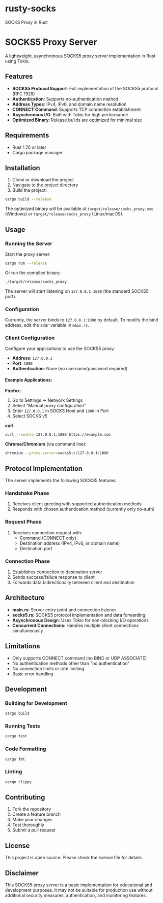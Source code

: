 # rusty-socks
SOCKS Proxy in Rust

# SOCKS5 Proxy Server

A lightweight, asynchronous SOCKS5 proxy server implementation in Rust using Tokio.

## Features

- **SOCKS5 Protocol Support**: Full implementation of the SOCKS5 protocol (RFC 1928)
- **Authentication**: Supports no-authentication method
- **Address Types**: IPv4, IPv6, and domain name resolution
- **CONNECT Command**: Supports TCP connection establishment
- **Asynchronous I/O**: Built with Tokio for high performance
- **Optimized Binary**: Release builds are optimized for minimal size

## Requirements

- Rust 1.70 or later
- Cargo package manager

## Installation

1. Clone or download the project
2. Navigate to the project directory
3. Build the project:

```bash
cargo build --release
```

The optimized binary will be available at `target/release/socks_proxy.exe` (Windows) or `target/release/socks_proxy` (Linux/macOS).

## Usage

### Running the Server

Start the proxy server:

```bash
cargo run --release
```

Or run the compiled binary:

```bash
./target/release/socks_proxy
```

The server will start listening on `127.0.0.1:1080` (the standard SOCKS5 port).

### Configuration

Currently, the server binds to `127.0.0.1:1080` by default. To modify the bind address, edit the `addr` variable in `main.rs`.

### Client Configuration

Configure your applications to use the SOCKS5 proxy:

- **Address**: `127.0.0.1`
- **Port**: `1080`
- **Authentication**: None (no username/password required)

#### Example Applications:

**Firefox**:
1. Go to Settings → Network Settings
2. Select "Manual proxy configuration"
3. Enter `127.0.0.1` in SOCKS Host and `1080` in Port
4. Select SOCKS v5

**curl**:
```bash
curl --socks5 127.0.0.1:1080 https://example.com
```

**Chrome/Chromium** (via command line):
```bash
chromium --proxy-server=socks5://127.0.0.1:1080
```

## Protocol Implementation

The server implements the following SOCKS5 features:

### Handshake Phase
1. Receives client greeting with supported authentication methods
2. Responds with chosen authentication method (currently only no-auth)

### Request Phase
1. Receives connection request with:
   - Command (CONNECT only)
   - Destination address (IPv4, IPv6, or domain name)
   - Destination port

### Connection Phase
1. Establishes connection to destination server
2. Sends success/failure response to client
3. Forwards data bidirectionally between client and destination

## Architecture

- **main.rs**: Server entry point and connection listener
- **socks5.rs**: SOCKS5 protocol implementation and data forwarding
- **Asynchronous Design**: Uses Tokio for non-blocking I/O operations
- **Concurrent Connections**: Handles multiple client connections simultaneously

## Limitations

- Only supports CONNECT command (no BIND or UDP ASSOCIATE)
- No authentication methods other than "no authentication"
- No connection limits or rate limiting
- Basic error handling

## Development

### Building for Development

```bash
cargo build
```

### Running Tests

```bash
cargo test
```

### Code Formatting

```bash
cargo fmt
```

### Linting

```bash
cargo clippy
```

## Contributing

1. Fork the repository
2. Create a feature branch
3. Make your changes
4. Test thoroughly
5. Submit a pull request

## License

This project is open source. Please check the license file for details.

## Disclaimer

This SOCKS5 proxy server is a basic implementation for educational and development purposes. It may not be suitable for production use without additional security measures, authentication, and monitoring features.
